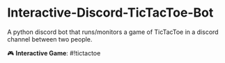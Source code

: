 # Interactive-Discord-TicTacToe-Bot
A python discord bot that runs/monitors a game of TicTacToe in a discord channel between two people.


🎮 **Interactive Game**: #!tictactoe 

